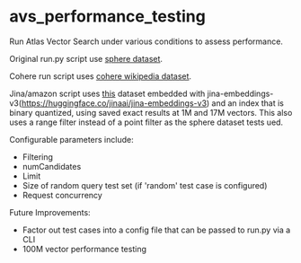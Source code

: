 # avs_performance_testing

Run Atlas Vector Search under various conditions to assess performance. 


Original run.py script use [sphere dataset](https://ai.meta.com/blog/introducing-sphere-meta-ais-web-scale-corpus-for-better-knowledge-intensive-nlp/).

Cohere run script uses [cohere wikipedia dataset](https://cohere.com/blog/embedding-archives-wikipedia).

Jina/amazon script uses [this](https://huggingface.co/datasets/McAuley-Lab/Amazon-Reviews-2023) dataset embedded with jina-embeddings-v3(https://huggingface.co/jinaai/jina-embeddings-v3) and an index that is binary quantized, using saved exact results at 1M and 17M vectors. This also uses a range filter instead of a point filter as the sphere dataset tests ued.

Configurable parameters include:
- Filtering
- numCandidates
- Limit
- Size of random query test set (if 'random' test case is configured)
- Request concurrency

Future Improvements:
- Factor out test cases into a config file that can be passed to run.py via a CLI
- 100M vector performance testing
